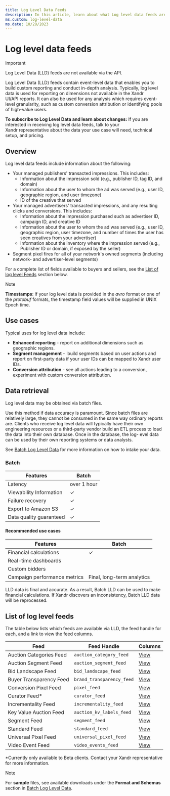 ```yaml
---
title: Log Level Data Feeds
description: In this article, learn about what Log level data feeds are, their use cases, and a list of all the log level feeds available.
ms.custom: log-level-data
ms.date: 10/28/2023
---
```


# Log level data feeds

> [!IMPORTANT]
> Log Level Data (LLD) feeds are not available via the API.

Log Level Data (LLD) feeds contain event-level data that enables you to build custom reporting and conduct in-depth analysis. Typically, log level data is used for reporting on dimensions not available in the Xandr UI/API reports. It can also be used for any analysis which requires event-level granularity, such as custom conversion attribution or identifying pools of high-value users.

**To subscribe to Log Level Data and learn about changes:**
If you are interested in receiving log level data feeds, talk to your Xandr representative about the data your use case will need, technical setup, and pricing.

## Overview

Log level data feeds include information about the following:

- Your managed publishers' transacted impressions. This includes:
  - Information about the impression sold (e.g., publisher ID, tag ID, and domain)
  - Information about the user to whom the ad was served (e.g., user ID, geographic region, and user timezone)
  - ID of the creative that served
- Your managed advertisers' transacted impressions, and any resulting clicks and conversions. This includes:
  - Information about the impression purchased such as advertiser ID, campaign ID, and creative ID
  - Information about the user to whom the ad was served (e.g., user ID, geographic region, user timezone, and number of times the user has seen creatives from your advertiser)
  - Information about the inventory where the impression served (e.g., Publisher ID or domain, if exposed by the seller)
- Segment pixel fires for all of your network's owned segments (including network- and advertiser-level segments)

For a complete list of fields available to buyers and sellers, see the [List of log level Feeds](#list-of-log-level-feeds) section below.

> [!NOTE]
> **Timestamps**: If your log level data is provided in the *avro* format or one of the *protobuf* formats, the timestamp field values will be supplied in UNIX Epoch time.

## Use cases

Typical uses for log level data include:

- **Enhanced reporting** - report on additional dimensions such as geographic regions.
- **Segment management** -  build segments based on user actions and report on first-party data if your user IDs can be mapped to Xandr user IDs.
- **Conversion attribution** - see all actions leading to a conversion, experiment with custom conversion attribution.

## Data retrieval

Log level data may be obtained via batch files.

Use this method if data accuracy is paramount. Since batch files are relatively large, they cannot be consumed in the same way ordinary reports are. Clients who receive log level data will typically have their own engineering resources or a third-party vendor build an ETL process to load the data into their own database. Once in the database, the log- evel data can be used by their own reporting systems or data analysts.

See [Batch Log Level Data](batch-log-level-data.md) for more information on how to intake your data.

### Batch

| Features | Batch |
|---|---|
| Latency | over 1 hour |
| Viewability Information | ✓ |
| Failure recovery | ✓ |
| Export to Amazon S3 | ✓ |
| Data quality guaranteed | ✓ |

#### Recommended use cases

| Features | Batch |
|---|---|
| Financial calculations | ✓ |
| Real-time dashboards |  |
| Custom bidders |  |
| Campaign performance metrics | Final, long-term analytics |

LLD data is final and accurate. As a result, Batch LLD can be used to make financial calculations. If Xandr discovers an inconsistency, Batch LLD data will be reprocessed.

## List of log level feeds

The table below lists which feeds are available via LLD, the feed handle for each, and a link to view the feed columns.

| Feed | Feed Handle | Columns |
|---|---|---|
| Auction Categories Feed | `auction_category_feed` | [View](auction-categories-feed.md) |
| Auction Segment Feed | `auction_segment_feed` | [View](auction-segment-feed.md) |
| Bid Landscape Feed | `bid_landscape_feed` | [View](bid-landscape-feed.md) |
| Buyer Transparency Feed | `brand_transparency_feed` | [View](buyer-transparency-feed.md) |
| Conversion Pixel Feed | `pixel_feed` | [View](conversion-pixel-feed.md) |
| Curator Feed* | `curator_feed` | [View](curator-feed.md) |
| Incrementality Feed | `incrementality_feed` | [View](https://docs.xandr.com/bundle/data-science-toolkit/page/log-level-incrementality-feed.html) |
| Key Value Auction Feed | `auction_kv_labels_feed` | [View](key-value-auction-feed.md) |
| Segment Feed | `segment_feed` | [View](segment-feed.md) |
| Standard Feed | `standard_feed` | [View](standard-feed.md) |
| Universal Pixel Feed | `universal_pixel_feed` | [View](universal-pixel-feed.md) |
| Video Event Feed | `video_events_feed` | [View](video-events-feed.md) |

*Currently only available to Beta clients. Contact your Xandr representative for more information.

> [!NOTE]
> For **sample** files, see available downloads under the **Format and Schemas** section in [Batch Log Level Data](batch-log-level-data.md).
